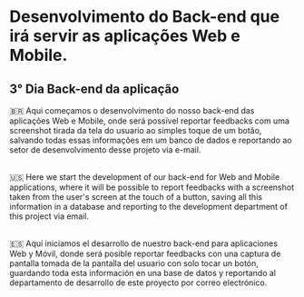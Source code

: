 # Desenvolvimento do Back-end que irá servir as aplicações Web e Mobile. 

## 3° Dia Back-end da aplicação</br>
🇧🇷 Aqui começamos o desenvolvimento do nosso back-end das aplicações Web e Mobile, onde será possível reportar feedbacks com uma screenshot tirada da tela do usuario ao simples toque de um botão, salvando todas essas informações em um banco de dados e reportando ao setor de desenvolvimento desse projeto via e-mail.</br></br>

🇺🇸 Here we start the development of our back-end for Web and Mobile applications, where it will be possible to report feedbacks with a screenshot taken from the user's screen at the touch of a button, saving all this information in a database and reporting to the development department of this project via email.</br></br>

🇪🇸 Aquí iniciamos el desarrollo de nuestro back-end para aplicaciones Web y Móvil, donde será posible reportar feedbacks con una captura de pantalla tomada de la pantalla del usuario con solo tocar un botón, guardando toda esta información en una base de datos y reportando al departamento de desarrollo de este proyecto por correo electrónico.</br></br>